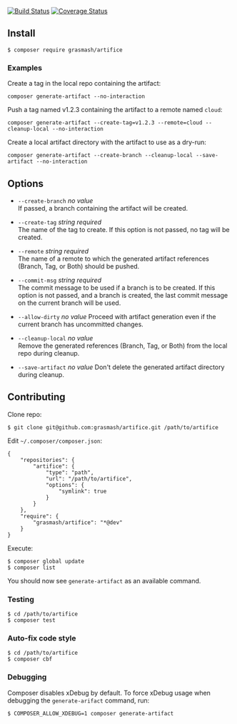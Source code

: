 [![Build Status](https://travis-ci.org/grasmash/artifice.svg?branch=master)](https://travis-ci.org/grasmash/artifice) [![Coverage Status](https://coveralls.io/repos/github/grasmash/artifice/badge.svg?branch=master)](https://coveralls.io/github/grasmash/artifice?branch=master)

## Install

`$ composer require grasmash/artifice`

### Examples

Create a tag in the local repo containing the artifact:

    composer generate-artifact --no-interaction

Push a tag named v1.2.3 containing the artifact to a remote named `cloud`:

    composer generate-artifact --create-tag=v1.2.3 --remote=cloud --cleanup-local --no-interaction

Create a local artifact directory with the artifact to use as a dry-run:

    composer generate-artifact --create-branch --cleanup-local --save-artifact --no-interaction

## Options

* `--create-branch` _no value_  
  If passed, a branch containing the artifact will be created.

* `--create-tag` _string required_  
  The name of the tag to create. If this option is not passed, no tag will be
created.

* `--remote` _string required_  
  The name of a remote to which the generated artifact references (Branch, Tag,
  or Both) should be pushed. 

* `--commit-msg` _string required_  
  The commit message to be used if a branch is to be created. If this option is
  not passed, and a branch is created, the last commit message on the current
  branch will be used.

* `--allow-dirty` _no value_
  Proceed with artifact generation even if the current branch has uncommitted
  changes.  

* `--cleanup-local` _no value_  
  Remove the generated references (Branch, Tag, or Both) from the local repo
  during cleanup.  

* `--save-artifact` _no value_
  Don't delete the generated artifact directory during cleanup.

## Contributing

Clone repo:
```
$ git clone git@github.com:grasmash/artifice.git /path/to/artifice
```

Edit `~/.composer/composer.json`:
```
{
    "repositories": {
        "artifice": {
            "type": "path",
            "url": "/path/to/artifice",
            "options": {
                "symlink": true
            }
        }
    },
    "require": {
        "grasmash/artifice": "*@dev"
    }
}
```
Execute:
```
$ composer global update
$ composer list
```

You should now see `generate-artifact` as an available command.

### Testing

```
$ cd /path/to/artifice
$ composer test
```

### Auto-fix code style

```
$ cd /path/to/artifice
$ composer cbf
```

### Debugging

Composer disables xDebug by default. To force xDebug usage when debugging the `generate-arifact` command, run:

```
$ COMPOSER_ALLOW_XDEBUG=1 composer generate-artifact
```
